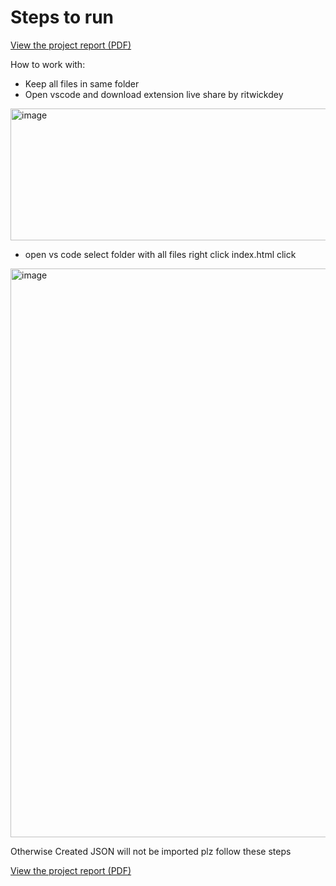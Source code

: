 # Steps to run

[View the project report (PDF)](https://github.com/sanjai-b-2006/gen_ai_shopsmart/blob/main/report.pdf)

How to work with:

  - Keep all files in same folder
  - Open vscode and download extension live share by ritwickdey

<img width="1020" height="211" alt="image" src="https://github.com/user-attachments/assets/495a4a95-9b77-4836-ad2c-d46aa1a70c4f" />


  - open vs code select folder with all files right click index.html click

<img width="933" height="910" alt="image" src="https://github.com/user-attachments/assets/7ea49650-dc89-4499-9db1-970436398af0" />

Otherwise Created JSON will not be imported plz follow these steps

[View the project report (PDF)](https://github.com/sanjai-b-2006/gen_ai_shopsmart/blob/main/report.pdf)
